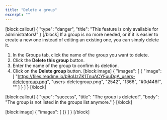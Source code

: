 ```yaml
---
title: "Delete a group"
excerpt: ""
---
```

[block:callout]
{
  "type": "danger",
  "title": "This feature is only available for administrators!"
}
[/block]
If a group is no more needed, or if it is easier to create a new one instead of editing an existing one, you can simply delete it.

1. In the Groups tab, click the name of the group you want to delete.
2. Click the **Delete this group** button.
3. Enter the name of the group to confirm its deletion.
4. Click on the **Delete group** button.
[block:image]
{
  "images": [
    {
      "image": [
        "https://files.readme.io/b9qUzZK1TnuACYFuuDqA_users-deletegroup.png",
        "users-deletegroup.png",
        "2542",
        "1366",
        "#0d446f",
        ""
      ]
    }
  ]
}
[/block]

[block:callout]
{
  "type": "success",
  "title": "The group is deleted!",
  "body": "The group is not listed in the groups list anymore."
}
[/block]

[block:image]
{
  "images": [
    {}
  ]
}
[/block]
